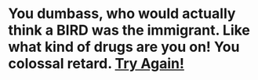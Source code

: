 # You dumbass, who would actually think a BIRD was the immigrant. Like what kind of drugs are you on! You colossal retard. <a href=https://dxrpy.github.io/Dxrpys-Garbage-Website/dora>Try Again!</a>
